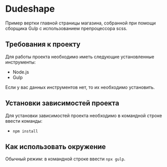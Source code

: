 # Dudeshape
Пример вертки главной страницы магазина, собранной при помощи сборщика Gulp с использованием препроцессора scss.

## Требования к проекту
Для работы проекта необходимо иметь следующие установленные инструменты:
-	Node.js
-	Gulp

Если у вас данных инструментов нет, то их необходимо установить.

## Установки зависимостей проекта
Для установки зависимостей проекта необходимо в командной строке ввести команды:
-	`npm install`

## Как использовать окружение

Обычный режим: в командной строке ввести `npx gulp`.